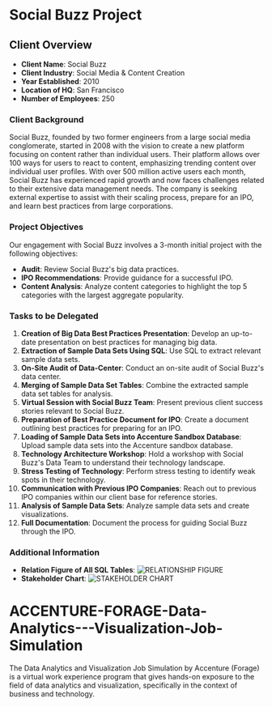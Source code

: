 # Social Buzz Project

## Client Overview

- **Client Name**: Social Buzz
- **Client Industry**: Social Media & Content Creation
- **Year Established**: 2010
- **Location of HQ**: San Francisco
- **Number of Employees**: 250

### Client Background

Social Buzz, founded by two former engineers from a large social media conglomerate, started in 2008 with the vision to create a new platform focusing on content rather than individual users. Their platform allows over 100 ways for users to react to content, emphasizing trending content over individual user profiles. With over 500 million active users each month, Social Buzz has experienced rapid growth and now faces challenges related to their extensive data management needs. The company is seeking external expertise to assist with their scaling process, prepare for an IPO, and learn best practices from large corporations.

### Project Objectives

Our engagement with Social Buzz involves a 3-month initial project with the following objectives:
- **Audit**: Review Social Buzz's big data practices.
- **IPO Recommendations**: Provide guidance for a successful IPO.
- **Content Analysis**: Analyze content categories to highlight the top 5 categories with the largest aggregate popularity.

### Tasks to be Delegated

1. **Creation of Big Data Best Practices Presentation**: Develop an up-to-date presentation on best practices for managing big data.
2. **Extraction of Sample Data Sets Using SQL**: Use SQL to extract relevant sample data sets.
3. **On-Site Audit of Data-Center**: Conduct an on-site audit of Social Buzz's data center.
4. **Merging of Sample Data Set Tables**: Combine the extracted sample data set tables for analysis.
5. **Virtual Session with Social Buzz Team**: Present previous client success stories relevant to Social Buzz.
6. **Preparation of Best Practice Document for IPO**: Create a document outlining best practices for preparing for an IPO.
7. **Loading of Sample Data Sets into Accenture Sandbox Database**: Upload sample data sets into the Accenture sandbox database.
8. **Technology Architecture Workshop**: Hold a workshop with Social Buzz's Data Team to understand their technology landscape.
9. **Stress Testing of Technology**: Perform stress testing to identify weak spots in their technology.
10. **Communication with Previous IPO Companies**: Reach out to previous IPO companies within our client base for reference stories.
11. **Analysis of Sample Data Sets**: Analyze sample data sets and create visualizations.
12. **Full Documentation**: Document the process for guiding Social Buzz through the IPO.

### Additional Information

- **Relation Figure of All SQL Tables**: ![RELATIONSHIP FIGURE](https://github.com/user-attachments/assets/056e59b2-8075-48fe-9631-c9a99f7fef1e)
- **Stakeholder Chart**: ![STAKEHOLDER CHART](https://github.com/user-attachments/assets/2eba5dd3-cb3f-43c2-a4bc-fdfebbbd353d)


# ACCENTURE-FORAGE-Data-Analytics---Visualization-Job-Simulation
The Data Analytics and Visualization Job Simulation by Accenture (Forage) is a virtual work experience program that gives hands-on exposure to the field of data analytics and visualization, specifically in the context of business and technology.

